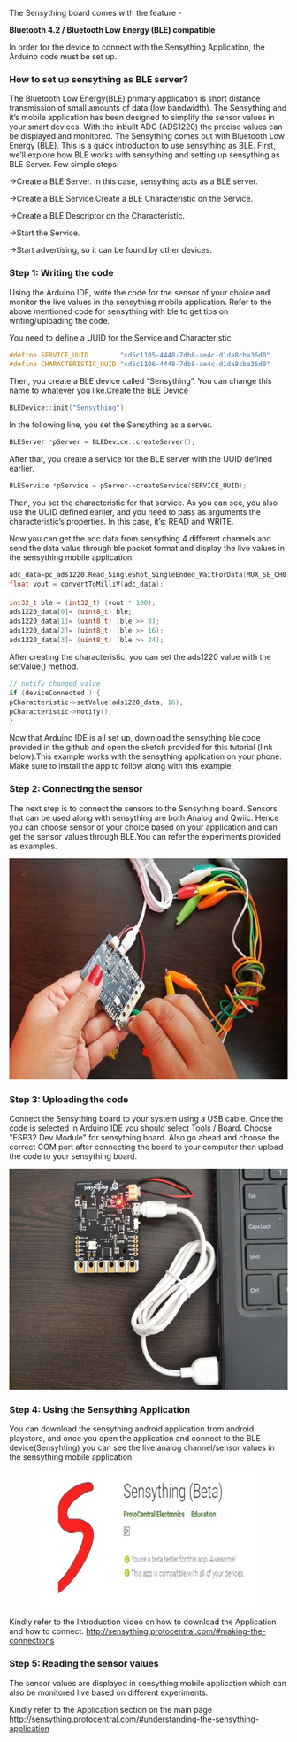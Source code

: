 The Sensything board comes with the feature -

**Bluetooth 4.2 / Bluetooth Low Energy (BLE) compatible**

In order for the device to connect with the Sensything Application, the Arduino code must be set up.

### How to set up sensything as BLE server?

The Bluetooth Low Energy(BLE)  primary application is short distance transmission of small amounts of data (low bandwidth). The Sensything and it’s mobile application has been designed to simplify the sensor values in your smart devices. With the inbuilt ADC (ADS1220) the precise values can be displayed and monitored. The Sensything comes out with Bluetooth Low Energy (BLE). This is a quick introduction to use sensything as BLE. First, we’ll explore how BLE works with sensything and setting up sensything as BLE Server. Few simple steps:

->Create a BLE Server. In this case, sensything acts as a BLE server.

->Create a BLE Service.Create a BLE Characteristic on the Service.

->Create a BLE Descriptor on the Characteristic.

->Start the Service.

->Start advertising, so it can be found by other devices.


### Step 1: Writing the code
Using the Arduino IDE, write the code for the sensor of your choice and monitor the live values in the sensything mobile application. Refer to the above mentioned code for sensything with ble to get tips on writing/uploading the code.

You need to define a UUID for the Service and Characteristic.
```c
#define SERVICE_UUID        "cd5c1105-4448-7db8-ae4c-d1da8cba36d0"
#define CHARACTERISTIC_UUID "cd5c1106-4448-7db8-ae4c-d1da8cba36d0"
```
Then, you create a BLE device called “Sensything”. You can change this name to whatever you like.Create the BLE Device
```c
BLEDevice::init("Sensything");
```
In the following line, you set the Sensything as a server.
```c
BLEServer *pServer = BLEDevice::createServer();
```
After that, you create a service for the BLE server with the UUID defined earlier.

 ```c
 BLEService *pService = pServer->createService(SERVICE_UUID);
 ```
 
Then, you set the characteristic for that service. As you can see, you also use the UUID defined earlier, and you need to pass as arguments the characteristic’s properties. In this case, it’s: READ and WRITE.

Now you can get the adc data from sensything 4 different channels and send the data value through ble packet format and display the live values in the sensything mobile application.

```c
adc_data=pc_ads1220.Read_SingleShot_SingleEnded_WaitForData(MUX_SE_CH0); // Getting analog channel 1 value
float vout = convertToMilliV(adc_data);

int32_t ble = (int32_t) (vout * 100);
ads1220_data[0]= (uint8_t) ble;
ads1220_data[1]= (uint8_t) (ble >> 8);
ads1220_data[2]= (uint8_t) (ble >> 16);
ads1220_data[3]= (uint8_t) (ble >> 24);
```
    
After creating the characteristic, you can set the ads1220 value with the setValue() method.   

```c
// notify changed value
if (deviceConnected ) {
pCharacteristic->setValue(ads1220_data, 16);
pCharacteristic->notify(); 
}
```
    
Now that Arduino IDE is all set up, download the sensything ble code provided in the github and open the sketch provided for this tutorial (link below).This example works with the sensything application on your phone. Make sure to install the app to follow along with this example.

### Step 2: Connecting the sensor
The next step is to connect the sensors to the Sensything board. Sensors that can be used along with sensything are both Analog and Qwiic. Hence you can choose sensor of your choice based on your application and can get the sensor values through BLE.You can refer the experiments provided as examples.

 <p align="center">   <img width="650" height="400" src="images/Connecting the sensors.JPG"> </p>
 
### Step 3: Uploading the code  
Connect the Sensything board to your system using a USB cable. Once the code is selected in Arduino IDE you should select Tools / Board. Choose "ESP32 Dev Module" for sensything board. Also go ahead and choose the correct COM port after connecting the board to your computer then upload the code to your sensything board.

 <p align="center">   <img width="650" height="400" src="images/Uploading_ the_code.jpg"> </p>
 
### Step 4: Using the Sensything Application
You can download the sensything android application from android playstore, and once you open the application and connect to the BLE device(Sensyhting) you can see the live analog channel/sensor values in the sensything mobile application.

 <p align="center">   <img width="400" height="250" src="images/Sensything_App.JPG"> </p>

Kindly refer to the Introduction video on how to download the Application and how to connect.
http://sensything.protocentral.com/#making-the-connections

### Step 5: Reading the sensor values
The sensor values are displayed in sensything mobile application which can also be monitored live based on different experiments.

Kindly refer to the Application section on the main page
http://sensything.protocentral.com/#understanding-the-sensything-application
